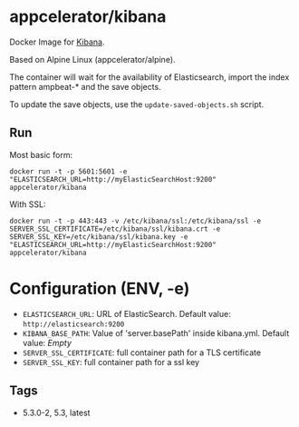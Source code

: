 # appcelerator/kibana

Docker Image for [Kibana](https://www.elastic.co/products/kibana).

Based on Alpine Linux (appcelerator/alpine).

The container will wait for the availability of Elasticsearch, import the index pattern ampbeat-\* and the save objects.

To update the save objects, use the `update-saved-objects.sh` script.

## Run

Most basic form:
```
docker run -t -p 5601:5601 -e "ELASTICSEARCH_URL=http://myElasticSearchHost:9200" appcelerator/kibana
```
With SSL:
```
docker run -t -p 443:443 -v /etc/kibana/ssl:/etc/kibana/ssl -e SERVER_SSL_CERTIFICATE=/etc/kibana/ssl/kibana.crt -e SERVER_SSL_KEY=/etc/kibana/ssl/kibana.key -e "ELASTICSEARCH_URL=http://myElasticSearchHost:9200" appcelerator/kibana
```

# Configuration (ENV, -e)

- `ELASTICSEARCH_URL`: URL of ElasticSearch. Default value: `http://elasticsearch:9200`
- `KIBANA_BASE_PATH`: Value of 'server.basePath' inside kibana.yml. Default value: *Empty*
- `SERVER_SSL_CERTIFICATE`: full container path for a TLS certificate
- `SERVER_SSL_KEY`: full container path for a ssl key

## Tags

- 5.3.0-2, 5.3, latest
